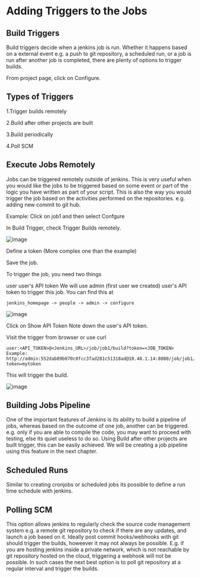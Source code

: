 # Adding Triggers to the Jobs

## Build Triggers
Build triggers decide when a jenkins job is run. Whether it happens based on a external event e.g. a push to git repository, a scheduled run, or a job is run after another job is completed, there are plenty of options to trigger builds.

From project page, click on Configure.

## Types of Triggers

1.Trigger builds remotely

2.Build after other projects are built

3.Build periodically

4.Poll SCM

## Execute Jobs Remotely

Jobs can be triggered remotely outside of jenkins. This is very useful when you would like the jobs to be triggered based on some event or part of the logic you have written as part of your script. This is also the way you would trigger the job based on the activities performed on the repositories. e.g. adding new commit to git hub.

Example:
Click on job1 and then select Confgure

In Build Trigger, check Trigger Builds remotely.

![image](https://github.com/haneefmohamed/DevOps-Projects/assets/159698808/8b8a2e69-e992-48ca-8e2c-193fe0c4a00c)

Define a token (More complex one than the example)

Save the job.

To trigger the job, you need two things

user
user's API token
We will use admin (first user we created) user's API token to trigger this job. You can find this at
```
jenkins_homepage -> people -> admin -> configure
```
![image](https://github.com/haneefmohamed/DevOps-Projects/assets/159698808/8e86670a-2d37-4667-8cff-b7fefa6d901b)

Click on Show API Token Note down the user's API token.

Visit the trigger from browser or use curl

```
user:<API_TOKEN>@<Jenkins_URL>/job/job1/build?token=<JOB_TOKEN>
Example: http://admin:552dab89b070c0fcc3fad281c51318ad@10.40.1.14:8080/job/job1/build?token=mytoken
```
This will trigger the build.

![image](https://github.com/haneefmohamed/DevOps-Projects/assets/159698808/43e952f0-a0b7-4966-9abc-2d9d5b1624c5)

## Building Jobs Pipeline
One of the important features of Jenkins is its ability to build a pipeline of jobs, whereas based on the outcome of one job, another can be triggered. e.g. only if you are able to compile the code, you may want to proceed with testing, else its quiet useless to do so. Using Build after other projects are built trigger, this can be easily achieved. We will be creating a job pipeline using this feature in the next chapter.

## Scheduled Runs
Similar to creating cronjobs or scheduled jobs its possible to define a run time schedule with jenkins.

## Polling SCM
This option allows jenkins to regularly check the source code management system e.g. a remote git repository to check if there are any updates, and launch a job based on it. Ideally post commit hooks/webhooks with git should trigger the builds, howeever it may not always be possible. E.g. if you are hosting jenkins inside a private network, which is not reachable by git repository hosted on the cloud, triggering a webhook will not be possible. In such cases the next best option is to poll git repository at a regular interval and trigger the builds.
